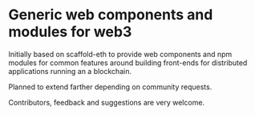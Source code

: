 # Generic web components and modules for web3

Initially based on scaffold-eth to provide web components and npm modules for common features around building front-ends for distributed applications running an a blockchain.

Planned to extend farther depending on community requests.

Contributors, feedback and suggestions are very welcome.
